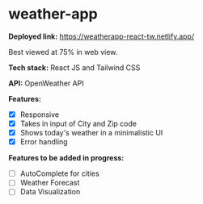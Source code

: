 # weather-app

**Deployed link:** https://weatherapp-react-tw.netlify.app/

Best viewed at 75% in web view.

**Tech stack:** 
React JS and Tailwind CSS

**API:** 
OpenWeather API

**Features:**
- [X] Responsive
- [X] Takes in input of City and Zip code
- [X] Shows today's weather in a minimalistic UI
- [X] Error handling

**Features to be added in progress:**
- [ ] AutoComplete for cities
- [ ] Weather Forecast
- [ ] Data Visualization 
